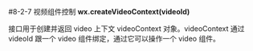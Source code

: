 #8-2-7 视频组件控制
**wx.createVideoContext(videoId)**

接口用于创建并返回 video 上下文 videoContext 对象。videoContext 通过 videoId 跟一个 video 组件绑定，通过它可以操作一个 video 组件。
